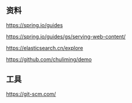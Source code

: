 ## 资料
<!--工具指南-->
https://spring.io/guides
<!--使用spring mvc服务web内容，Thymeleaf-->
https://spring.io/guides/gs/serving-web-content/
<!--对标项目-->
https://elasticsearch.cn/explore
<!--本项目开源路径-->
https://github.com/chuliming/demo
## 工具
<!--git-->
https://git-scm.com/